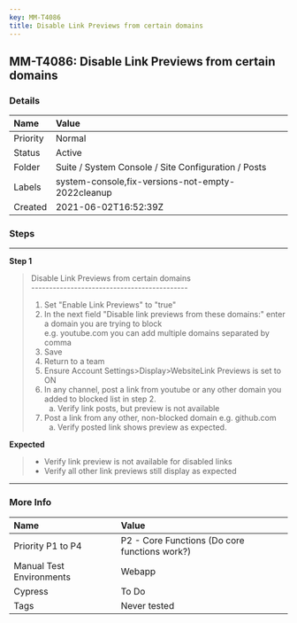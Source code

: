 ```yaml
---
key: MM-T4086
title: Disable Link Previews from certain domains
---
```


## MM-T4086: Disable Link Previews from certain domains

### Details

| Name     | Value                                               |
| :------- | :-------------------------------------------------- |
| Priority | Normal                                              |
| Status   | Active                                              |
| Folder   | Suite / System Console / Site Configuration / Posts |
| Labels   | system-console,fix-versions-not-empty-2022cleanup   |
| Created  | 2021-06-02T16:52:39Z                                |

### Steps

<hr/>

**Step 1**

> <article>Disable Link Previews from certain domains<br />--------------------------------------------<br /><ol><li>Set "Enable Link Previews" to "true"</li><li>In the next field "Disable link previews from these domains:" enter a domain you are trying to block<br />e.g. youtube.com you can add multiple domains separated by comma</li><li>Save</li><li>Return to a team</li><li>Ensure Account Settings&gt;Display&gt;WebsiteLink Previews is set to ON</li><li>In any channel, post a link from youtube or any other domain you added to blocked list in step 2.<ol style="list-style-type:lower-alpha"><li>Verify link posts, but preview is not available </li></ol></li><li>Post a link from any other, non-blocked domain e.g. github.com<ol style="list-style-type:lower-alpha"><li>Verify posted link shows preview as expected.</li></ol></li></ol></article>

**Expected**

> <article><ul><li>Verify link preview is not available for disabled links</li><li>Verify all other link previews still display as expected</li></ul></article>

<hr/>

### More Info

| Name                     | Value                                         |
| :----------------------- | :-------------------------------------------- |
| Priority P1 to P4        | P2 - Core Functions (Do core functions work?) |
| Manual Test Environments | Webapp                                        |
| Cypress                  | To Do                                         |
| Tags                     | Never tested                                  |
